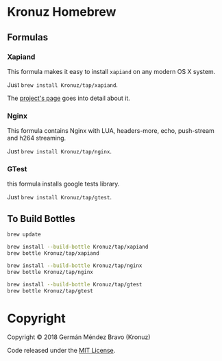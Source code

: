 # Kronuz Homebrew

## Formulas


### Xapiand

This formula makes it easy to install `xapiand` on any modern OS X system.

Just `brew install Kronuz/tap/xapiand`.

The [project's page](http://kronuz.io/Xapiand) goes into detail about it.


### Nginx

This formula contains Nginx with LUA, headers-more, echo, push-stream and
h264 streaming.

Just `brew install Kronuz/tap/nginx`.


### GTest

this formula installs google tests library.

Just `brew install Kronuz/tap/gtest`.


## To Build Bottles

```sh
brew update

brew install --build-bottle Kronuz/tap/xapiand
brew bottle Kronuz/tap/xapiand

brew install --build-bottle Kronuz/tap/nginx
brew bottle Kronuz/tap/nginx

brew install --build-bottle Kronuz/tap/gtest
brew bottle Kronuz/tap/gtest
```

# Copyright

Copyright © 2018 Germán Méndez Bravo (Kronuz)

Code released under the [MIT License](LICENSE).

